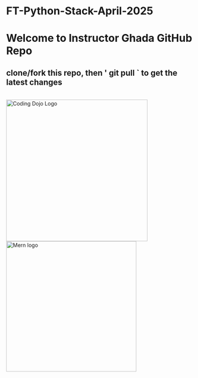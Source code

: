 # FT-Python-Stack-April-2025


# Welcome to Instructor Ghada GitHub Repo
 
## clone/fork this repo, then ' git pull ` to get the latest changes

<br />

<img src="https://nefel.education/assets/img/logo-nefel-big.png" alt="Coding Dojo Logo" width="380">


<br />

<img src="https://miro.medium.com/v2/resize:fit:400/1*7BULpblpxN_nhGYuTfGzuA.png" alt="Mern logo" width="350">
